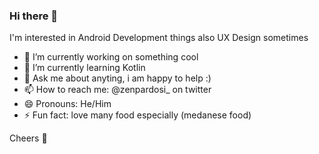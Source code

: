 ### Hi there 👋
I'm interested in Android Development things also UX Design sometimes

- 🔭 I’m currently working on something cool
- 🌱 I’m currently learning Kotlin
- 💬 Ask me about anyting, i am happy to help :)
- 📫 How to reach me: @zenpardosi_ on twitter
- 😄 Pronouns: He/Him
- ⚡ Fun fact: love many food especially (medanese food)

Cheers :beers: 
